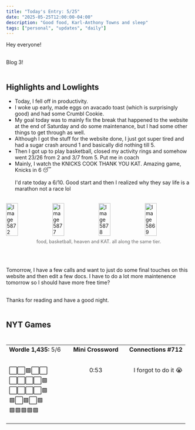 ```yaml
---
title: "Today's Entry: 5/25"
date: "2025-05-25T12:00:00-04:00"
description: "Good food, Karl-Anthony Towns and sleep"
tags: ["personal", "updates", "daily"]
---
```


Hey everyone!<br /><br />

Blog 3!
<br /><br />
## Highlights and Lowlights<br />

* Today, I fell off in productivity.<br />
* I woke up early, made eggs on avacado toast (which is surprisingly good) and had some Crumbl Cookie.
* My goal today was to mainly fix the break that happened to the website at the end of Saturday and do some maintenance, but I had some other things to get through as well.
* Although I got the stuff for the website done, I just got super tired and had a sugar crash around 1 and basically did nothing till 5.
* Then I got up to play basketball, closed my activity rings and somehow went 23/26 from 2 and 3/7 from 5. Put me in coach
* Mainly, I watch the KNICKS COOK THANK YOU KAT. Amazing game, Knicks in 6 😴
<br /><br />
I'd rate today a 6/10. Good start and then I realized why they say life is a marathon not a race lol
<br /><br />
<div style="display: flex; gap: 0;">
<img src="/photos/IMG_5872.JPG" alt="Image 5872" style="width: 25%; height: auto;" />
<img src="/photos/IMG_5877.JPG" alt="Image 5877" style="width: 25%; height: auto;" />
<img src="/photos/IMG_5878.JPG" alt="Image 5878" style="width: 25%; height: auto;" />
<img src="/photos/IMG_5882.JPG" alt="Image 5869" style="width: 25%; height: auto;" />
</div>
<p style="text-align: center; font-size: 0.9em; color: #666; margin-top: 8px;">food, basketball, heaven and KAT. all along the same tier.</p><br /><br />

Tomorrow, I have a few calls and want to just do some final touches on this website and then edit a few docs. I have to do a lot more maintenence tomorrow so I should have more free time?<br /><br />

Thanks for reading and have a good night.<br /><br />

## NYT Games<br /><br />

<table width="100%" cellspacing="0" cellpadding="0" style="white-space: nowrap;">
<tr>
<td width="33%" align="left" style="vertical-align: top;">
<strong>Wordle 1,435:</strong> 5/6<br /><br />

⬜⬜🟩⬜⬜<br />
⬜⬜⬜⬜🟩<br />
⬜⬜⬜⬜🟩<br />
🟩⬜🟩⬜🟩<br />
🟩🟩🟩🟩🟩<br />
</td>
<td width="33%" style="text-align: center; vertical-align: top;">
<strong>Mini Crossword</strong><br /><br />

0:53<br />
</td>
<td width="33%" align="right" style="vertical-align: top;">
<strong>Connections #712</strong><br /><br />

I forgot to do it 😭
</td>
</tr>
</table>

